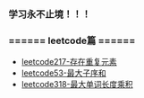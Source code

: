 ### 学习永不止境！！！

### ====== leetcode篇 ====== 
- [leetcode217-存在重复元素](./leetcode/leetcode217-存在重复元素.md)
- [leetcode53-最大子序和](./leetcode/leetcode53-最大子序和.md)
- [leetcode318-最大单词长度乘积](./leetcode/leetcode318-最大单词长度乘积.md)

